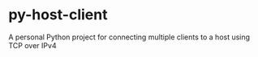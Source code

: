 # py-host-client
A personal Python project for connecting multiple clients to a host using TCP over IPv4
